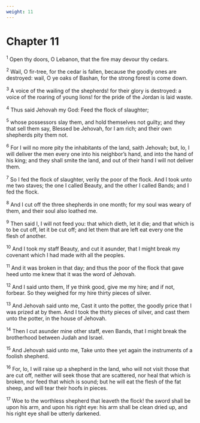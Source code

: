 ```yaml
---
weight: 11
---
```


# Chapter 11

<sup>1</sup> Open thy doors, O Lebanon, that the fire may devour thy cedars. 

<sup>2</sup> Wail, O fir-tree, for the cedar is fallen, because the goodly ones are destroyed: wail, O ye oaks of Bashan, for the strong forest is come down. 

<sup>3</sup> A voice of the wailing of the shepherds! for their glory is destroyed: a voice of the roaring of young lions! for the pride of the Jordan is laid waste. 

<sup>4</sup> Thus said Jehovah my God: Feed the flock of slaughter; 

<sup>5</sup> whose possessors slay them, and hold themselves not guilty; and they that sell them say, Blessed be Jehovah, for I am rich; and their own shepherds pity them not. 

<sup>6</sup> For I will no more pity the inhabitants of the land, saith Jehovah; but, lo, I will deliver the men every one into his neighbor’s hand, and into the hand of his king; and they shall smite the land, and out of their hand I will not deliver them. 

<sup>7</sup> So I fed the flock of slaughter, verily the poor of the flock. And I took unto me two staves; the one I called Beauty, and the other I called Bands; and I fed the flock. 

<sup>8</sup> And I cut off the three shepherds in one month; for my soul was weary of them, and their soul also loathed me. 

<sup>9</sup> Then said I, I will not feed you: that which dieth, let it die; and that which is to be cut off, let it be cut off; and let them that are left eat every one the flesh of another. 

<sup>10</sup> And I took my staff Beauty, and cut it asunder, that I might break my covenant which I had made with all the peoples. 

<sup>11</sup> And it was broken in that day; and thus the poor of the flock that gave heed unto me knew that it was the word of Jehovah. 

<sup>12</sup> And I said unto them, If ye think good, give me my hire; and if not, forbear. So they weighed for my hire thirty pieces of silver. 

<sup>13</sup> And Jehovah said unto me, Cast it unto the potter, the goodly price that I was prized at by them. And I took the thirty pieces of silver, and cast them unto the potter, in the house of Jehovah. 

<sup>14</sup> Then I cut asunder mine other staff, even Bands, that I might break the brotherhood between Judah and Israel. 

<sup>15</sup> And Jehovah said unto me, Take unto thee yet again the instruments of a foolish shepherd. 

<sup>16</sup> For, lo, I will raise up a shepherd in the land, who will not visit those that are cut off, neither will seek those that are scattered, nor heal that which is broken, nor feed that which is sound; but he will eat the flesh of the fat sheep, and will tear their hoofs in pieces. 

<sup>17</sup> Woe to the worthless shepherd that leaveth the flock! the sword shall be upon his arm, and upon his right eye: his arm shall be clean dried up, and his right eye shall be utterly darkened. 


